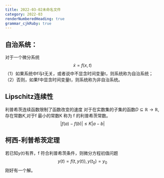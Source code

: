 ```yaml
---
title: 2022-03-02未命名文件 
category: 2022-03
renderNumberedHeading: true
grammar_cjkRuby: true
---
```



## 自治系统：
对于一个微分系统
$$\dot{x}=f(x,t)$$
（1）如果系统中f与t无关，或者说中不显含时间变量t，则系统称为自治系统；
（2）否则，如果f中显含时间变量t，则系统称为非自治系统。

## Lipschitz连续性
利普希茨连续函数限制了函数改变的速度
对于在实数集的子集的函数$D\subseteq\mathbb{R}\to\mathbb{R}$,存在常数$K$,对于f 最小的常数K 称为 f 的利普希茨常数。
$$|f(a)-f(b)|\leq{}K|a-b|$$

## 柯西-利普希茨定理
若已知y(t)有界，f 符合利普希茨条件，则微分方程初值问题
$$y(t)=f(t,y(t)),y(t_0)=y_0$$
刚好有一个解。